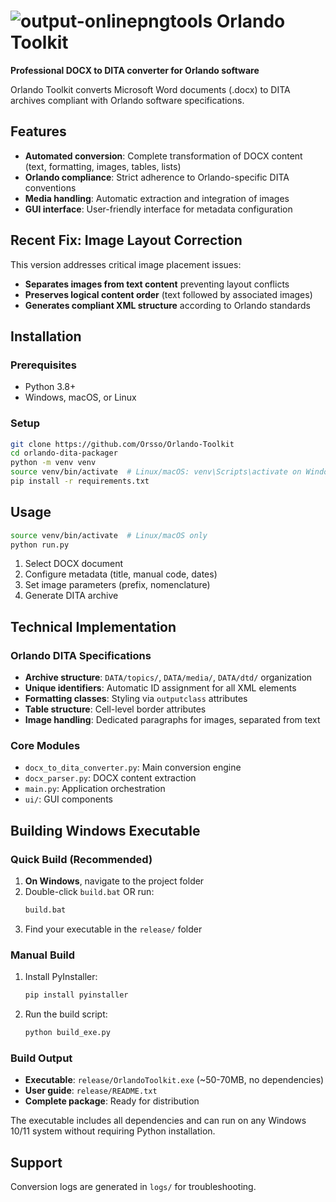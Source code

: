 #  ![output-onlinepngtools](https://github.com/user-attachments/assets/15f610f5-52c0-43c3-93fc-37ae5be11d13) Orlando Toolkit 


**Professional DOCX to DITA converter for Orlando software**

Orlando Toolkit converts Microsoft Word documents (.docx) to DITA archives compliant with Orlando software specifications.

## Features

- **Automated conversion**: Complete transformation of DOCX content (text, formatting, images, tables, lists)
- **Orlando compliance**: Strict adherence to Orlando-specific DITA conventions
- **Media handling**: Automatic extraction and integration of images
- **GUI interface**: User-friendly interface for metadata configuration

## Recent Fix: Image Layout Correction

This version addresses critical image placement issues:
- **Separates images from text content** preventing layout conflicts
- **Preserves logical content order** (text followed by associated images)
- **Generates compliant XML structure** according to Orlando standards

## Installation

### Prerequisites
- Python 3.8+
- Windows, macOS, or Linux

### Setup
```bash
git clone https://github.com/Orsso/Orlando-Toolkit
cd orlando-dita-packager
python -m venv venv
source venv/bin/activate  # Linux/macOS: venv\Scripts\activate on Windows
pip install -r requirements.txt    
```

## Usage

```bash
source venv/bin/activate  # Linux/macOS only
python run.py
``` 

1. Select DOCX document
2. Configure metadata (title, manual code, dates)
3. Set image parameters (prefix, nomenclature)
4. Generate DITA archive

## Technical Implementation

### Orlando DITA Specifications
- **Archive structure**: `DATA/topics/`, `DATA/media/`, `DATA/dtd/` organization
- **Unique identifiers**: Automatic ID assignment for all XML elements
- **Formatting classes**: Styling via `outputclass` attributes
- **Table structure**: Cell-level border attributes
- **Image handling**: Dedicated paragraphs for images, separated from text

### Core Modules
- `docx_to_dita_converter.py`: Main conversion engine
- `docx_parser.py`: DOCX content extraction
- `main.py`: Application orchestration
- `ui/`: GUI components

## Building Windows Executable

### Quick Build (Recommended)

1. **On Windows**, navigate to the project folder
2. Double-click `build.bat` OR run:
   ```cmd
   build.bat
   ```
3. Find your executable in the `release/` folder

### Manual Build

1. Install PyInstaller:
   ```cmd
   pip install pyinstaller
   ```

2. Run the build script:
   ```cmd
   python build_exe.py
   ```

### Build Output

- **Executable**: `release/OrlandoToolkit.exe` (~50-70MB, no dependencies)
- **User guide**: `release/README.txt`
- **Complete package**: Ready for distribution

The executable includes all dependencies and can run on any Windows 10/11 system without requiring Python installation.

## Support

Conversion logs are generated in `logs/` for troubleshooting.
